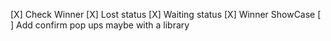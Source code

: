 [X] Check Winner
[X] Lost status
[X] Waiting status
[X] Winner ShowCase
[ ] Add confirm pop ups maybe with a library
